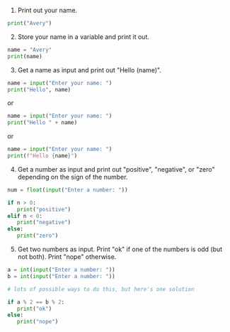 1. Print out your name.

```py
print("Avery")
```

2. Store your name in a variable and print it out.

```py
name = "Avery"
print(name)
```

3. Get a name as input and print out "Hello (name)".

```py
name = input("Enter your name: ")
print("Hello", name)
```

or

```py
name = input("Enter your name: ")
print("Hello " + name)
```

or

```py
name = input("Enter your name: ")
print(f"Hello {name}")
```

4. Get a number as input and print out "positive", "negative", or "zero" depending on the sign of the number.

```py
num = float(input("Enter a number: "))

if n > 0:
   print("positive")
elif n < 0:
   print("negative")
else:
   print("zero")
```

5. Get two numbers as input. Print "ok" if one of the numbers is odd (but not both). Print "nope" otherwise.

```py
a = int(input("Enter a number: "))
b = int(input("Enter a number: "))

# lots of possible ways to do this, but here's one solution

if a % 2 == b % 2:
   print("ok")
else:
   print("nope")
```
